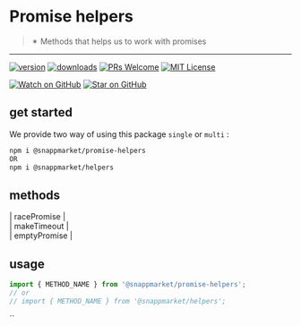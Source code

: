 # Promise helpers
> ✴ Methods that helps us to work with promises
----

[![version](https://img.shields.io/npm/v/@snappmarket/promise-helpers.svg?style=flat-square)](https://www.npmjs.com/package/@snappmarket/promise-helpers)
[![downloads](https://img.shields.io/npm/dm/@snappmarket/promise-helpers.svg?style=flat-square)](http://www.npmtrends.com/@snappmarket/promise-helpers)
[![PRs Welcome](https://img.shields.io/badge/PRs-welcome-brightgreen.svg?style=flat-square)](http://makeapullrequest.com)
[![MIT License](https://img.shields.io/npm/l/@snappmarket/promise-helpers.svg?style=flat-square)](https://github.com/snappmarket/react-hooks/tree/master/packages/useDidUpdateEffect/blob/master/LICENSE.md)

[![Watch on GitHub](https://img.shields.io/github/watchers/snappmarket/react-hooks.svg?style=social)](https://github.com/snappmarket/react-hooks/watchers)
[![Star on GitHub](https://img.shields.io/github/stars/snappmarket/react-hooks.svg?style=social)](https://github.com/snappmarket/react-hooks/stargazers)

## get started 
We provide two way of using this package `single` or `multi` :
```bash
npm i @snappmarket/promise-helpers
OR
npm i @snappmarket/helpers
```

## methods
| racePromise                                                 |  
| makeTimeout                                                 |  
| emptyPromise                                                 |  

## usage 
```javascript
import { METHOD_NAME } from '@snappmarket/promise-helpers';
// or 
// import { METHOD_NAME } from '@snappmarket/helpers';
```
``
